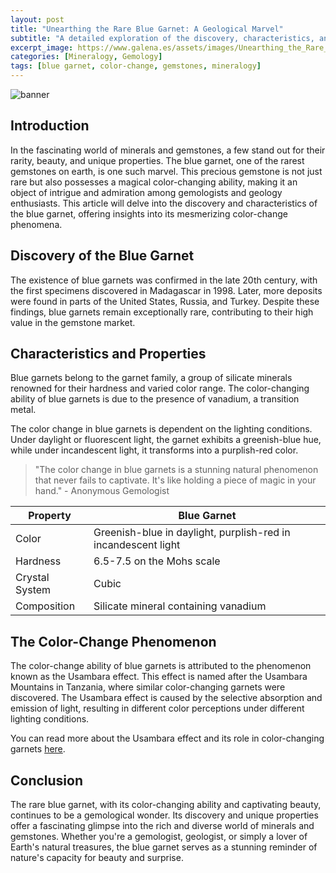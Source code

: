 ```yaml
---
layout: post
title: "Unearthing the Rare Blue Garnet: A Geological Marvel"
subtitle: "A detailed exploration of the discovery, characteristics, and color-changing properties of the rare blue garnet."
excerpt_image: https://www.galena.es/assets/images/Unearthing_the_Rare_Blue_Garnet.png
categories: [Mineralogy, Gemology]
tags: [blue garnet, color-change, gemstones, mineralogy]
---
```


![banner](https://www.galena.es/assets/images/Unearthing_the_Rare_Blue_Garnet.png "A close-up image of a rare blue garnet, showcasing its unique color-changing properties and intricate crystal structure, set against a backdrop of mining tools and geological samples.")

## Introduction

In the fascinating world of minerals and gemstones, a few stand out for their rarity, beauty, and unique properties. The blue garnet, one of the rarest gemstones on earth, is one such marvel. This precious gemstone is not just rare but also possesses a magical color-changing ability, making it an object of intrigue and admiration among gemologists and geology enthusiasts. This article will delve into the discovery and characteristics of the blue garnet, offering insights into its mesmerizing color-change phenomena.

## Discovery of the Blue Garnet

The existence of blue garnets was confirmed in the late 20th century, with the first specimens discovered in Madagascar in 1998. Later, more deposits were found in parts of the United States, Russia, and Turkey. Despite these findings, blue garnets remain exceptionally rare, contributing to their high value in the gemstone market.

## Characteristics and Properties

Blue garnets belong to the garnet family, a group of silicate minerals renowned for their hardness and varied color range. The color-changing ability of blue garnets is due to the presence of vanadium, a transition metal.

The color change in blue garnets is dependent on the lighting conditions. Under daylight or fluorescent light, the garnet exhibits a greenish-blue hue, while under incandescent light, it transforms into a purplish-red color.

> "The color change in blue garnets is a stunning natural phenomenon that never fails to captivate. It's like holding a piece of magic in your hand." - Anonymous Gemologist

| Property | Blue Garnet |
|----------|-------------|
| Color | Greenish-blue in daylight, purplish-red in incandescent light |
| Hardness | 6.5-7.5 on the Mohs scale |
| Crystal System | Cubic |
| Composition | Silicate mineral containing vanadium |

## The Color-Change Phenomenon

The color-change ability of blue garnets is attributed to the phenomenon known as the Usambara effect. This effect is named after the Usambara Mountains in Tanzania, where similar color-changing garnets were discovered. The Usambara effect is caused by the selective absorption and emission of light, resulting in different color perceptions under different lighting conditions.

You can read more about the Usambara effect and its role in color-changing garnets [here](https://www.gemsociety.org/article/color-change-gems/).

## Conclusion

The rare blue garnet, with its color-changing ability and captivating beauty, continues to be a gemological wonder. Its discovery and unique properties offer a fascinating glimpse into the rich and diverse world of minerals and gemstones. Whether you're a gemologist, geologist, or simply a lover of Earth's natural treasures, the blue garnet serves as a stunning reminder of nature's capacity for beauty and surprise.